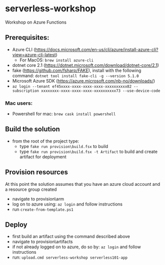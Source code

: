 # serverless-workshop
Workshop on Azure Functions

## Prerequisites:
- Azure CLI (https://docs.microsoft.com/en-us/cli/azure/install-azure-cli?view=azure-cli-latest)
    - For MacOS: `brew install azure-cli`
- dotnet core 2.1 (https://dotnet.microsoft.com/download/dotnet-core/2.1)
- fake (https://github.com/fsharp/FAKE), install with the following command: `dotnet tool install fake-cli -g --version 5.1.0`
- Microsoft Azure SDK (https://azure.microsoft.com/nb-no/downloads/)
- `az login --tenant ef45xxxx-xxxx-xxxx-xxxx-xxxxxxxxxx82 --subscription xxxxxxxx-xxxx-xxxx-xxxx-xxxxxxxxxx73 --use-device-code`

### Mac users:
- Powershell for mac: `brew cask install powershell`

## Build the solution
- from the root of the project type:
    - type `fake run provision\build.fsx` to build
    - type `fake run provision\build.fsx -t Artifact` to build and create artifact for deployment

## Provision resources
At this point the solution assumes that you have an azure cloud account and a resource group created
- navigate to provision\arm
- log on to azure using: `az login` and follow instructions
- run `create-from-template.ps1`

## Deploy
- first build an artifact using the command described above
- navigate to provision\artifacts
- if not already logged on to azure, do so by: `az login` and follow instructions
- run: `upload.cmd serverless-workshop serverless101-app`